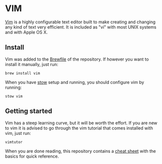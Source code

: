 VIM
===

[Vim](http://www.vim.org/) is a highly configurable text editor built to make creating and changing any kind of text very efficient. It is included as "vi" with most UNIX systems and with Apple OS X.

Install
-------

Vim was added to the [Brewfile](https://github.com/usabilla/smileyfiles/blob/master/_homebrew/Brewfile) of the repository. If however you want to install it manually, just run:

    brew install vim

When you have [stow](https://github.com/usabilla/smileyfiles/tree/master/stow) setup and running, you should configure vim by running:

    stow vim

Getting started
---------------

Vim has a steep learning curve, but it will be worth the effort. If you are new to vim it is advised to go through the vim tutorial that comes installed with vim, just run:

    vimtutor

When you are done reading, this repository contains a [cheat sheet](https://github.com/usabilla/smileyfiles/blob/master/_cheatsheets/tmux.md) with the basics for quick reference.
